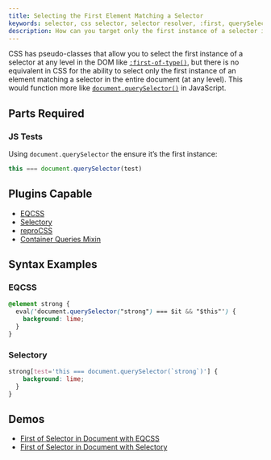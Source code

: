 ```yaml
---
title: Selecting the First Element Matching a Selector
keywords: selector, css selector, selector resolver, :first, querySelector, first in document, first selector
description: How can you target only the first instance of a selector in the entire document? JavaScript is aware of all instances of a selector, learn how to use it together with CSS to apply styles to only the first instance of a selector in the document.
---
```


CSS has pseudo-classes that allow you to select the first instance of a selector at any level in the DOM like [`:first-of-type()`](https://developer.mozilla.org/en-US/docs/Web/CSS/:first-of-type), but there is no equivalent in CSS for the ability to select only the first instance of an element matching a selector in the entire document (at any level). This would function more like [`document.querySelector()`](https://developer.mozilla.org/en-US/docs/Web/API/Document/querySelector) in JavaScript.

## Parts Required

### JS Tests

Using `document.querySelector` the ensure it’s the first instance:

```javascript
this === document.querySelector(test)
```

## Plugins Capable

- [EQCSS](../plugins/eqcss.html)
- [Selectory](../plugins/selectory.html)
- [reproCSS](../plugins/reprocss.html)
- [Container Queries Mixin](../plugins/container-queries-mixin.html)

## Syntax Examples

### EQCSS

```css
@element strong {
  eval('document.querySelector("strong") === $it && "$this"') {
    background: lime;
  }
}
```

### Selectory

```css
strong[test='this === document.querySelector(`strong`)'] {
    background: lime;
  }
}
```

## Demos

- [First of Selector in Document with EQCSS](https://codepen.io/tomhodgins/pen/pPbBMd)
- [First of Selector in Document with Selectory](https://codepen.io/tomhodgins/pen/vmdXRQ)